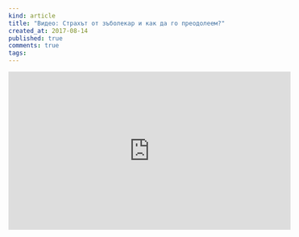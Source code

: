 ```yaml
---
kind: article
title: "Видео: Страхът от зъболекар и как да го преодолеем?"
created_at: 2017-08-14
published: true
comments: true
tags:
--- 
```

<iframe width="560" height="315" src="https://www.youtube.com/embed/ay56yxz0WEc" frameborder="0" allowfullscreen></iframe>